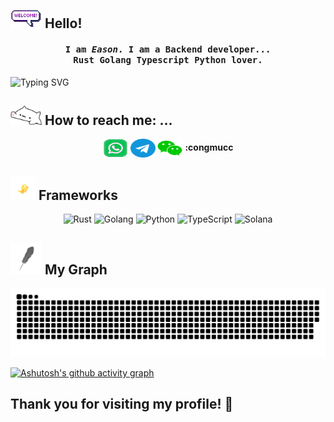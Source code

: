 ## <img src="https://raw.githubusercontent.com/congmucc/congmucc/main/resources/gif/welcomeglitch.gif" width="50px" /> Hello!

<h4 align="center">
  <strong>
    <samp>
      I am <em>Eason</em>. I am a Backend developer... 
      <br/> Rust Golang Typescript Python lover.
    </samp>
  </strong>
</h4>


![Typing SVG](https://readme-typing-svg.demolab.com/?lines=In+continuous+learning···)

## <img src="https://raw.githubusercontent.com/congmucc/congmucc/main/resources/gif/bongocat.gif" width="50px" /> How to reach me: ...

<p align="center">
<a href="https://wa.me/8617630721764" target="blank"><img align="center" src="https://raw.githubusercontent.com/congmucc/congmucc/main/resources/images/whatsapp.svg" alt="" height="30" width="40" /></a>
<a href="https://t.me/congmucc" target="blank"><img align="center" src="https://raw.githubusercontent.com/congmucc/congmucc/main/resources/images/telegram.svg" alt="" height="30" width="40" /></a>
<a href="https://raw.githubusercontent.com/congmucc/congmucc/main/resources/images/telegram.svg"><img align="center" src="https://raw.githubusercontent.com/congmucc/congmucc/main/resources/images/wechat.svg" alt="" height="30" width="40" /></a>
  <strong>:congmucc</strong>
</p>




## <img src="https://raw.githubusercontent.com/congmucc/congmucc/main/resources/gif/flying-bird.gif" width="40px" /> Frameworks


<div align="center">
  <img src="https://img.shields.io/badge/-Rust-000000?style=flat&logo=rust&logoColor=white&labelColor=DEA584" alt="Rust" />
  <img src="https://img.shields.io/badge/-Golang-00ADD8?style=flat&logo=go&logoColor=white&labelColor=29BEB0" alt="Golang" />
  <img src="https://img.shields.io/badge/-Python-3776AB?style=flat&logo=python&logoColor=white&labelColor=306998" alt="Python" />
  <img src="https://img.shields.io/badge/-TypeScript-3178C6?style=flat&logo=typescript&logoColor=white&labelColor=007ACC" alt="TypeScript" />
  <img src="https://img.shields.io/badge/-Solana-3A0CA3?style=flat&logo=solana&logoColor=white&labelColor=9945FF" alt="Solana" />
</div>



## <img src="https://raw.githubusercontent.com/congmucc/congmucc/main/resources/gif/feather.gif" width="50px" /> My Graph
<picture>
  <source media="(prefers-color-scheme: dark)" srcset="https://raw.githubusercontent.com/congmucc/congmucc/output/github-contribution-grid-snake-dark.svg">
  <source media="(prefers-color-scheme: light)" srcset="https://raw.githubusercontent.com/congmucc/congmucc/output/github-contribution-grid-snake.svg">
  <img alt="github contribution grid snake animation" src="https://raw.githubusercontent.com/congmucc/congmucc/output/github-contribution-grid-snake.svg">
</picture>

[![Ashutosh's github activity graph](https://github-readme-activity-graph.vercel.app/graph?username=congmucc&theme=dracula)](https://github.com/ashutosh00710/github-readme-activity-graph)


## Thank you for visiting my profile! 🚀

